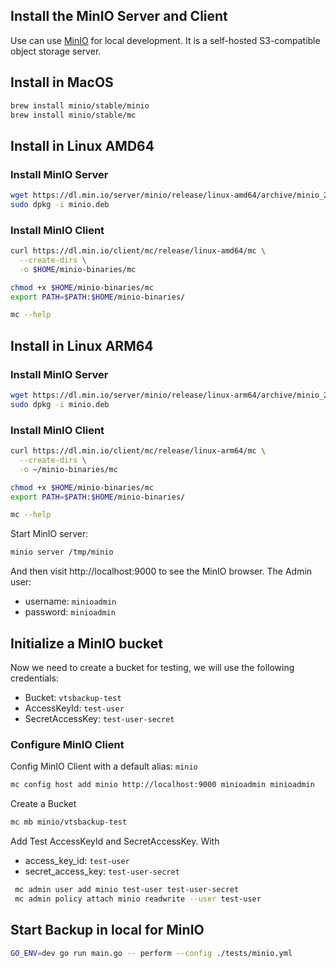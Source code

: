 ## Install the MinIO Server and Client
Use can use [MinIO](https://min.io) for local development. It is a self-hosted S3-compatible object storage server.

## Install in MacOS
```bash
brew install minio/stable/minio
brew install minio/stable/mc
```

## Install in Linux AMD64
### Install MinIO Server
```bash
wget https://dl.min.io/server/minio/release/linux-amd64/archive/minio_20240913202602.0.0_amd64.deb -O minio.deb
sudo dpkg -i minio.deb
```

### Install MinIO Client
```bash
curl https://dl.min.io/client/mc/release/linux-amd64/mc \
  --create-dirs \
  -o $HOME/minio-binaries/mc

chmod +x $HOME/minio-binaries/mc
export PATH=$PATH:$HOME/minio-binaries/

mc --help
```

## Install in Linux ARM64
### Install MinIO Server
```bash
wget https://dl.min.io/server/minio/release/linux-arm64/archive/minio_20240913202602.0.0_arm64.deb -O minio.deb
sudo dpkg -i minio.deb
```

### Install MinIO Client
```bash
curl https://dl.min.io/client/mc/release/linux-arm64/mc \
  --create-dirs \
  -o ~/minio-binaries/mc

chmod +x $HOME/minio-binaries/mc
export PATH=$PATH:$HOME/minio-binaries/

mc --help
```

Start MinIO server:
```bash
minio server /tmp/minio
```
And then visit http://localhost:9000 to see the MinIO browser.
The Admin user:
- username: `minioadmin`
- password: `minioadmin`
## Initialize a MinIO bucket
Now we need to create a bucket for testing, we will use the following credentials:
- Bucket: `vtsbackup-test`
- AccessKeyId: `test-user`
- SecretAccessKey: `test-user-secret`
### Configure MinIO Client
Config MinIO Client with a default alias: `minio`
```bash
mc config host add minio http://localhost:9000 minioadmin minioadmin
```
Create a Bucket
```bash
mc mb minio/vtsbackup-test
```
Add Test AccessKeyId and SecretAccessKey.
With
- access_key_id: `test-user`
- secret_access_key: `test-user-secret`
```bash
 mc admin user add minio test-user test-user-secret
 mc admin policy attach minio readwrite --user test-user
 ```

 ## Start Backup in local for MinIO

 ```bash
GO_ENV=dev go run main.go -- perform --config ./tests/minio.yml
 ```